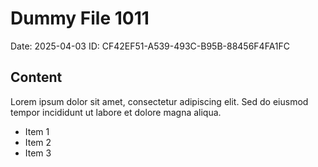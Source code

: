 # Dummy File 1011

Date: 2025-04-03
ID: CF42EF51-A539-493C-B95B-88456F4FA1FC

## Content

Lorem ipsum dolor sit amet, consectetur adipiscing elit.
Sed do eiusmod tempor incididunt ut labore et dolore magna aliqua.

* Item 1
* Item 2
* Item 3
